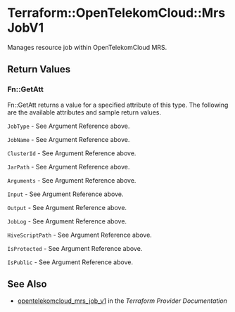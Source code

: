 # Terraform::OpenTelekomCloud::MrsJobV1

Manages resource job within OpenTelekomCloud MRS.

## Return Values

### Fn::GetAtt

Fn::GetAtt returns a value for a specified attribute of this type. The following are the available attributes and sample return values.

`JobType` - See Argument Reference above.

`JobName` - See Argument Reference above.

`ClusterId` - See Argument Reference above.

`JarPath` - See Argument Reference above.

`Arguments` - See Argument Reference above.

`Input` - See Argument Reference above.

`Output` - See Argument Reference above.

`JobLog` - See Argument Reference above.

`HiveScriptPath` - See Argument Reference above.

`IsProtected` - See Argument Reference above.

`IsPublic` - See Argument Reference above.

## See Also

* [opentelekomcloud_mrs_job_v1](https://www.terraform.io/docs/providers/opentelekomcloud/r/mrs_job_v1.html) in the _Terraform Provider Documentation_